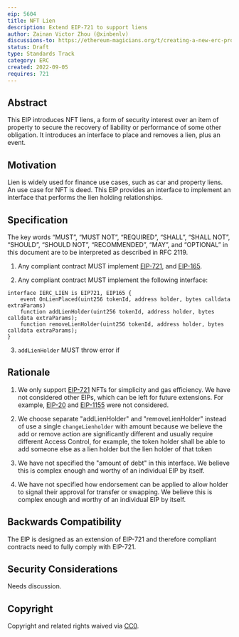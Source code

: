 ```yaml
---
eip: 5604
title: NFT Lien
description: Extend EIP-721 to support liens
author: Zainan Victor Zhou (@xinbenlv)
discussions-to: https://ethereum-magicians.org/t/creating-a-new-erc-proposal-for-nft-lien/10683
status: Draft
type: Standards Track
category: ERC
created: 2022-09-05
requires: 721
---
```


## Abstract

This EIP introduces NFT liens, a form of security interest over an item of property to secure the recovery of liability or performance of some other obligation. It introduces an interface to place and removes a lien, plus an event.

## Motivation

Lien is widely used for finance use cases, such as car and property liens. An use case for NFT is deed.
This EIP provides an interface to implement an interface that performs the lien holding relationships.

## Specification

The key words “MUST”, “MUST NOT”, “REQUIRED”, “SHALL”, “SHALL NOT”, “SHOULD”, “SHOULD NOT”, “RECOMMENDED”, “MAY”, and “OPTIONAL” in this document are to be interpreted as described in RFC 2119.

1. Any compliant contract MUST implement [EIP-721](./eip-721.md), and [EIP-165](./eip-165.md).

2. Any compliant contract MUST implement the following interface:

```solidity
interface IERC_LIEN is EIP721, EIP165 {
    event OnLienPlaced(uint256 tokenId, address holder, bytes calldata extraParams)
    function addLienHolder(uint256 tokenId, address holder, bytes calldata extraParams);
    function removeLienHolder(uint256 tokenId, address holder, bytes calldata extraParams);
}
```

3. `addLienHolder` MUST throw error if

## Rationale

1. We only support [EIP-721](./eip-721.md) NFTs for simplicity and gas efficiency. We have not considered other EIPs, which can be left for future extensions. For example, [EIP-20](./eip-20.md) and [EIP-1155](./eip-1155.md) were not considered.

2. We choose separate "addLienHolder" and "removeLienHolder" instead of use a single `changeLienholder` with amount because we believe
the add or remove action are significantly different and usually require different Access Control,
for example, the token holder shall be able to add someone else as a lien holder but the lien holder of that token

3. We have not specified the "amount of debt" in this interface. We believe this is complex enough and worthy of an individual EIP by itself.

4. We have not specified how endorsement can be applied to allow holder to signal their approval for transfer or swapping. We believe this is complex enough and worthy of an individual EIP by itself.

## Backwards Compatibility

The EIP is designed as an extension of EIP-721 and therefore compliant contracts need to fully comply with EIP-721.

## Security Considerations

Needs discussion.

## Copyright

Copyright and related rights waived via [CC0](../LICENSE.md).
